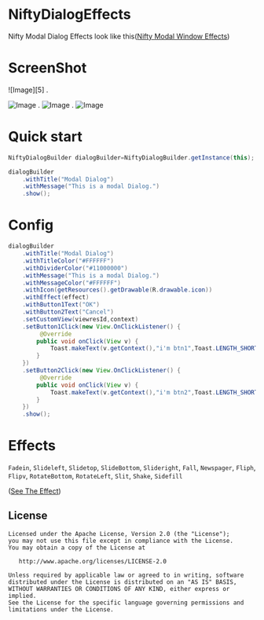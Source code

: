 NiftyDialogEffects
==================

Nifty Modal Dialog Effects look like this([Nifty Modal Window Effects][1])


# ScreenShot
![Image][5]
.

![Image][2]
.
![Image][3]
.
![Image][4]


# Quick start
``` java
NiftyDialogBuilder dialogBuilder=NiftyDialogBuilder.getInstance(this);

dialogBuilder
    .withTitle("Modal Dialog")
    .withMessage("This is a modal Dialog.")
    .show();
```


# Config
``` java
dialogBuilder
    .withTitle("Modal Dialog")
    .withTitleColor("#FFFFFF")
    .withDividerColor("#11000000")
    .withMessage("This is a modal Dialog.")
    .withMessageColor("#FFFFFF")
    .withIcon(getResources().getDrawable(R.drawable.icon))
    .withEffect(effect)
    .withButton1Text("OK")
    .withButton2Text("Cancel")
    .setCustomView(viewresId,context)
    .setButton1Click(new View.OnClickListener() {
         @Override
        public void onClick(View v) {
            Toast.makeText(v.getContext(),"i'm btn1",Toast.LENGTH_SHORT).show();
        }
    })
    .setButton2Click(new View.OnClickListener() {
         @Override
        public void onClick(View v) {
            Toast.makeText(v.getContext(),"i'm btn2",Toast.LENGTH_SHORT).show();
        }
    })
    .show();
```
# Effects
`Fadein`, `Slideleft`, `Slidetop`, `SlideBottom`, `Slideright`, `Fall`, `Newspager`, `Fliph`, `Flipv`, `RotateBottom`, `RotateLeft`, `Slit`, `Shake`, `Sidefill`

([See The Effect][1])

License
-----------



    Licensed under the Apache License, Version 2.0 (the "License");
    you may not use this file except in compliance with the License.
    You may obtain a copy of the License at

       http://www.apache.org/licenses/LICENSE-2.0

    Unless required by applicable law or agreed to in writing, software
    distributed under the License is distributed on an "AS IS" BASIS,
    WITHOUT WARRANTIES OR CONDITIONS OF ANY KIND, either express or implied.
    See the License for the specific language governing permissions and
    limitations under the License.










[1]: http://tympanus.net/Development/ModalWindowEffects/
[2]: http://img2.ph.126.net/MQFh_6FkTAD1qqzZ7EVdow==/2561703763061757743.png
[3]: http://img2.ph.126.net/uHM9MmUmlJk8moJlVyNTmw==/2568459162502797428.png
[4]: http://img1.ph.126.net/g2fw5Z1OtPBgE0cbn-HBqw==/6608233108214335942.png
[4]: http://img0.ph.126.net/iC46e1bXkU1f1rIfUZo99w==/6597620621984019408.gif

